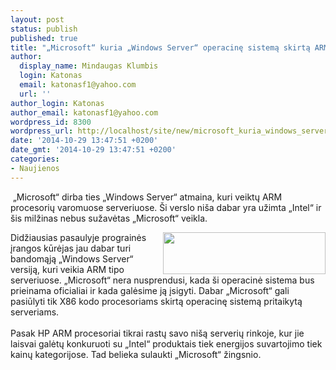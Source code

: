```yaml
---
layout: post
status: publish
published: true
title: "„Microsoft“ kuria „Windows Server“ operacinę sistemą skirtą ARM"
author:
  display_name: Mindaugas Klumbis
  login: Katonas
  email: katonasf1@yahoo.com
  url: ''
author_login: Katonas
author_email: katonasf1@yahoo.com
wordpress_id: 8300
wordpress_url: http://localhost/site/new/microsoft_kuria_windows_server_operacine_sistema_skirta_arm/
date: '2014-10-29 13:47:51 +0200'
date_gmt: '2014-10-29 13:47:51 +0200'
categories:
- Naujienos
---
```

<p>
	&nbsp;&bdquo;Microsoft&ldquo; dirba ties &bdquo;Windows Server&ldquo; atmaina, kuri veiktų ARM procesorių varomuose serveriuose. &Scaron;i verslo ni&scaron;a dabar yra užimta &bdquo;Intel&ldquo; ir &scaron;is milžinas nebus sužavėtas &bdquo;Microsoft&ldquo; veikla.</p>
<div>
	<img alt="" src="http://technews.lt/userfiles/Windows-Server.png" style="width: 260px; height: 67px; float: right;" />Didžiausias pasaulyje prograinės įrangos kūrėjas jau dabar turi bandomąją &bdquo;Windows Server&ldquo; versiją, kuri veikia ARM tipo serveriuose. &bdquo;Microsoft&ldquo; nera nusprendusi, kada &scaron;i operacinė sistema bus prieinama oficialiai ir kada galėsime ją įsigyti. Dabar &bdquo;Microsoft&ldquo; gali pasiūlyti tik X86 kodo procesoriams skirtą operacinę sistemą pritaikytą serveriams.&nbsp;</div>
<div>
	&nbsp;</div>
<div>
	Pasak HP ARM procesoriai tikrai rastų savo ni&scaron;ą serverių rinkoje, kur jie laisvai galėtų konkuruoti su &bdquo;Intel&ldquo; produktais tiek energijos suvartojimo tiek kainų kategorijose. Tad belieka sulaukti &bdquo;Microsoft&ldquo; žingsnio.</div>
